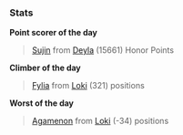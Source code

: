 

### Stats

**Point scorer of the day**
>[Sujin](/#/character/Deyla/395013) from [Deyla](/#/ranking/Deyla)  (15661) Honor Points


**Climber of the day**
>[Fylia](/#/character/Loki/856985) from [Loki](/#/ranking/Loki)  (321) positions


**Worst of the day**
>[Agamenon](/#/character/Loki/112448) from [Loki](/#/ranking/Loki)  (-34) positions


